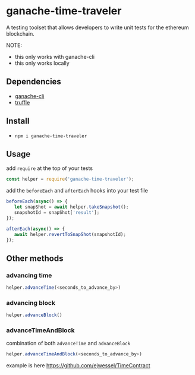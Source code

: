 # ganache-time-traveler
A testing toolset that allows developers to write unit tests for the ethereum blockchain.

NOTE:
- this only works with ganache-cli
- this only works locally

## Dependencies
- [ganache-cli](https://github.com/trufflesuite/ganache-cli)
- [truffle](https://www.trufflesuite.com/docs/truffle/getting-started/installation)

## Install
- `npm i ganache-time-traveler`

## Usage
add `require` at the top of your tests
```javascript
const helper = require('ganache-time-traveler');
```

add the `beforeEach` and `afterEach` hooks into your test file
 ```javascript
beforeEach(async() => {
    let snapShot = await helper.takeSnapshot();
    snapshotId = snapShot['result'];
});

afterEach(async() => {
    await helper.revertToSnapShot(snapshotId);
});
 ```

## Other methods
### advancing time
```javascript
helper.advanceTime(<seconds_to_advance_by>)
```
### advancing block
```javascript
helper.advanceBlock()
```
### advanceTimeAndBlock
combination of both `advanceTime` and `advanceBlock`
```javascript
helper.advanceTimeAndBlock(<seconds_to_advance_by>)
```


example is here https://github.com/ejwessel/TimeContract
